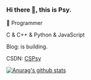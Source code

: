 ### Hi there 👋, this is Psy.
🤖 Programmer

C & C++ & Python & JavaScript

Blog: is building.

CSDN: [CSPsy](https://blog.csdn.net/m0_51573433)

[![Anurag's github stats](https://github-readme-stats.vercel.app/api?username=CSPSY&theme=tokyonight)](https://github.com/CSPSY/github-readme-stats)

<!--START_SECTION:waka-->
<!--END_SECTION:waka-->

<!--
**CSPSY/CSPSY** is a ✨ _special_ ✨ repository because its `README.md` (this file) appears on your GitHub profile.

Here are some ideas to get you started:

- 🔭 I’m currently working on ...
- 🌱 I’m currently learning ...
- 👯 I’m looking to collaborate on ...
- 🤔 I’m looking for help with ...
- 💬 Ask me about ...
- 📫 How to reach me: ...
- 😄 Pronouns: ...
- ⚡ Fun fact: ...
-->
